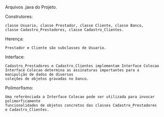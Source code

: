 Arquivos .java do Projeto.

Construtores: 

    classe Usuario, classe Prestador, classe Cliente, classe Banco, 
    classe Cadastro_Prestadores, classe Cadastro_Clientes.

Herença:

    Prestador e Cliente são subclasses de Usuario.
    
Interface:

    Cadastro_Prestadores e Cadastro_Clientes implementam Interface Colecao
    Interface Colecao determina as assinaturas importantes para a manipulção de dados de diversas
    coleções de objetos gravadas no banco.

Polimorfismo:
  
    Uma referênciada a Interface Colecao pode ser utilizada para invocar polimorficamente
    funcionalidades de objetos concretos das classes Cadastro_Prestadores e Cadastro_Clientes.
